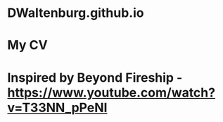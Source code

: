 # DWaltenburg.github.io
# My CV
# Inspired by Beyond Fireship - https://www.youtube.com/watch?v=T33NN_pPeNI
